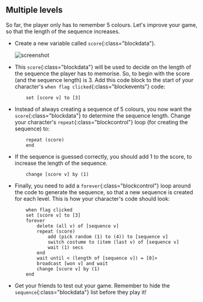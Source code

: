 ## Multiple levels

So far, the player only has to remember 5 colours. Let's improve your game, so that the length of the sequence increases.



+ Create a new variable called `score`{:class="blockdata"}.

	![screenshot](images/colour-score.png)

+ This `score`{:class="blockdata"} will be used to decide on the length of the sequence the player has to memorise. So, to begin with the score (and the sequence length) is 3. Add this code block to the start of your character's `when flag clicked`{:class="blockevents"} code:

	```blocks
		set [score v] to [3]
	```

+ Instead of always creating a sequence of 5 colours, you now want the `score`{:class="blockdata"} to determine the sequence length. Change your character's `repeat`{:class="blockcontrol"} loop (for creating the sequence) to:

	```blocks
		repeat (score)
		end
	```

+ If the sequence is guessed correctly, you should add 1 to the score, to increase the length of the sequence.

	```blocks
		change [score v] by (1)
	```

+ Finally, you need to add a `forever`{:class="blockcontrol"} loop around the code to generate the sequence, so that a new sequence is created for each level. This is how your character's code should look:

	```blocks
		when flag clicked
		set [score v] to [3]
		forever
			delete (all v) of [sequence v]
			repeat (score)
				add (pick random (1) to (4)) to [sequence v]
				switch costume to (item (last v) of [sequence v]
				wait (1) secs
			end
			wait until < (length of [sequence v]) = [0]>
			broadcast [won v] and wait
			change [score v] by (1)
		end
	```

+ Get your friends to test out your game. Remember to hide the `sequence`{:class="blockdata"} list before they play it!



